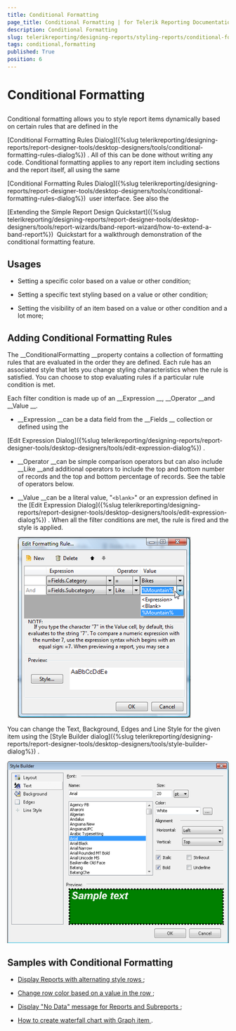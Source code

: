 ```yaml
---
title: Conditional Formatting
page_title: Conditional Formatting | for Telerik Reporting Documentation
description: Conditional Formatting
slug: telerikreporting/designing-reports/styling-reports/conditional-formatting
tags: conditional,formatting
published: True
position: 6
---
```


# Conditional Formatting



## 

Conditional formatting allows you to style report items dynamically based on certain rules that are defined in the
          
[Conditional Formatting Rules Dialog]({%slug telerikreporting/designing-reports/report-designer-tools/desktop-designers/tools/conditional-formatting-rules-dialog%})
.
          All of this can be done without writing any code.
          Conditional formatting applies to any report item including sections and the report itself, all using the same
          
[Conditional Formatting Rules Dialog]({%slug telerikreporting/designing-reports/report-designer-tools/desktop-designers/tools/conditional-formatting-rules-dialog%})
 user interface. See also the
          
[Extending the Simple Report Design Quickstart]({%slug telerikreporting/designing-reports/report-designer-tools/desktop-designers/tools/report-wizards/band-report-wizard/how-to-extend-a-band-report%})
 Quickstart for a walkthrough demonstration
          of the conditional formatting feature.
        


## Usages

* Setting a specific color based on a value or other condition;
            


* Setting a specific text styling based on a value or other condition;
            


* Setting the visibility of an item based on a value or other condition and a lot more;
            


## Adding Conditional Formatting Rules

The 
__ConditionalFormatting 
__property contains a collection of formatting rules that are evaluated in the order they are defined.
          Each rule has an associated style that lets you change styling characteristics when the rule is satisfied. You can choose to stop evaluating rules if
          a particular rule condition is met.
        


Each filter condition is made up of an 
__Expression
__, 
__Operator 
__and 
__Value
__.
        


* __Expression 
__can be a data field from the 
__Fields
__ collection or defined using the
              
[Edit Expression Dialog]({%slug telerikreporting/designing-reports/report-designer-tools/desktop-designers/tools/edit-expression-dialog%})
.
            


* __Operator 
__can be simple comparison operators but can also include 
__Like 
__and additional operators to include the top and bottom number of records and the top and bottom percentage of records. See the table of operators below.
            


* __Value 
__can be a literal value, "```<blank>```" or an expression defined in the 
[Edit Expression Dialog]({%slug telerikreporting/designing-reports/report-designer-tools/desktop-designers/tools/edit-expression-dialog%})
. When all the filter conditions are met, the rule is fired and the style is applied.
            


  
  ![](images/Style4.png)

You can change the Text, Background, Edges and Line Style for the given item using the 
[Style Builder dialog]({%slug telerikreporting/designing-reports/report-designer-tools/desktop-designers/tools/style-builder-dialog%})
.
        


  
  ![](images/Style5.png)

## Samples with Conditional Formatting

* [Display Reports with alternating style rows
](https://docs.telerik.com/reporting/knowledge-base/how-to-display-alternating-style-rows
);
              


* [Change row color based on a value in the row
](https://docs.telerik.com/reporting/knowledge-base/change-row-color-based-on-value
);
            


* [Display "No Data" message for Reports and Subreports
](https://docs.telerik.com/reporting/knowledge-base/how-to-display-no-data-message-for-reports-and-subreports
);
            


* [How to create waterfall chart with Graph item
](https://docs.telerik.com/reporting/knowledge-base/how-to-create-waterfall-chart-using-graph
).
            

